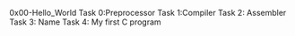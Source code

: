 0x00-Hello_World
Task 0:Preprocessor
Task 1:Compiler
Task 2: Assembler
Task 3: Name
Task 4: My first C program
